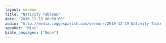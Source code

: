 ```yaml
---
layout: sermon
title: "Nativity Tableau"
date: "2010-12-19 00:00:00"
audio: "http://media.coggesparish.com/sermons/2010-12-19 Nativity Tableau.mp3"
speaker: "Misc"
bible_passages: ["None"]
---
```

